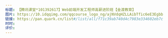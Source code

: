 ```yaml
---
标题: 【腾讯课堂*101392617】Web前端开发工程师高薪进阶班【金渡教育】
图片: https://10.idqqimg.com/qqcourse_logo_ng/ajNVdqHZLLAibTfic6eE3EgbblX3zj4mQFd6pp6aGWry50Qz6hUveNc2aiaaasqPSI5IezxRrrKWbE/356
链接: https://pan.quark.cn/list#/list/all/f71c39ab740d4c7983e334602eb7cc21-%E6%9D%A5%E8%87%AA%EF%BC%9A%E5%88%86%E4%BA%AB/d5cb0202bdc04641b6c9af293a1c03b8-%E3%80%90%E8%85%BE%E8%AE%AF%E8%AF%BE%E5%A0%82*101392617%E3%80%91Web%E5%89%8D%E7%AB%AF%E5%BC%80%E5%8F%91%E5%B7%A5%E7%A8%8B%E5%B8%88%E9%AB%98%E8%96%AA%E8%BF%9B%E9%98%B6%E7%8F%AD%E3%80%90%E9%87%91%E6%B8%A1%E6%95%99%E8%82%B2%E3%80%91%20*101%2004%E6%9C%9F
时时: 
评价:
---
```


